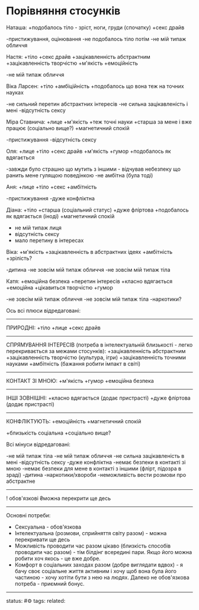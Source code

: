 # Порівняння стосунків

Наташа:
+подобалось тіло - зріст, ноги, груди (спочатку)
+секс драйв

-пристижування, оцінювання
-не подобалось тіло потім 
-не мій типаж обличчя

Настя:
+тіло
+секс драйв
+зацікавленність абстрактним
+зацікавленність творчістю
+м'якість
+емоційність

-не мій типаж обличчя

Віка Ларсен:
+тіло
+амбіційність
+подобалось що вона теж на точних науках

-не сильний перетин абстрактних інтересів
-не сильна зацікавленість і мені
-відсутність сексу

Міра Ставнича:
+лице
+м'якість
+теж точні науки
+старша за мене і вже працює (соціально вище?)
+магнетичний спокій

-пристижування
-відсутність сексу

Оля:
+лице
+тіло
+секс драйв
+м'якість
+гумор
+подобалось як вдягається

-завжди було страшно що мутить з іншими - відчував небезпеку що ранить мене гулящою поведінкою
-не амбітна (була тоді)

Аня:
+лице
+тіло
+секс
+амбітність

-пристижування
-дуже конфліктна

Діана:
+тіло
+старша (соціальний статус)
+дуже фліртова
+подобалось як вдягається (іноді)
+магнетичний спокій

- не мій типаж лиця
- відсутність сексу
- мало перетину в інтересах

Віка:
+м'якість
+зацікавленність в абстрактних ідеях
+амбітність
+зрілість?

-дитина
-не зовсім мій типаж обличчя
-не зовсім мій типаж тіла

Катя:
+емоційна безпека
+перетин інтересів
+класно вдягається
+емоційна
+цікавиться творчістю
+гумор

-не зовсім мій типаж обличчя
-не зовсім мій типаж тіла
-наркотики?



Ось всі плюси відредаговані:

---
ПРИРОДНІ:
+тіло
+лице
+секс драйв

---
СПРЯМУВАННЯ ІНТЕРЕСІВ (потреба в інтелектуальній близькості - легко перекривається за межами стосунків):
+зацікавленність абстрактним
+зацікавленність творчістю (культура, ігри)
+зацікавленність точними науками 
+амбітність (бажання робити імпакт в світі)

---
КОНТАКТ ЗІ МНОЮ:
+м'якість
+гумор
+емоційна безпека

---
ІНШІ ЗОВНІШНІ:
+класно вдягається (додає пристрасті)
+дуже фліртова (додає пристрасті)

---
КОНФЛІКТУЮТЬ:
+емоційність
+магнетичний спокій

+близькість соціальна
+соціально вище?




Всі мінуси відредаговані:

-не мій типаж тіла
-не мій типаж обличчя
-не сильна зацікавленість в мені
-відсутність сексу
-дуже конфліктна
-немає безпеки в контакті зі мною
-немає безпеки для мене в контакті з іншими (флірт, підозра в зраді)
-дитина
-наркотики/хвороби
-неможливість вести розмови про абстрактне


---
! обов'язкові
₴можна перекрити ще десь


---

Основні потреби:
 - Сексуальна - обов'язкова
 - Інтелектуальна (розмови, сприйняття світу разом) - можна перекривати ще десь
 - Можливість проводити час разом цікаво (близкість способів проводити час разом) - тім білдінг всередині пари. Якщо його можна робити хоч якось - це вже добре. 
 - Комфорт в соціальних заходах разом (добре виглядати вдвох) - я бачу своє соціальне життя активним і хочу щоб вона була його частиною - хочу хотіти бути з нею на людях. Далеко не обов'язкова потреба - приємний бонус.

---
status: #⚙️ 
tags: 
related: 

